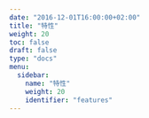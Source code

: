 ```yaml
---
date: "2016-12-01T16:00:00+02:00"
title: "特性"
weight: 20
toc: false
draft: false
type: "docs"
menu:
  sidebar:
    name: "特性"
    weight: 20
    identifier: "features"
---
```

